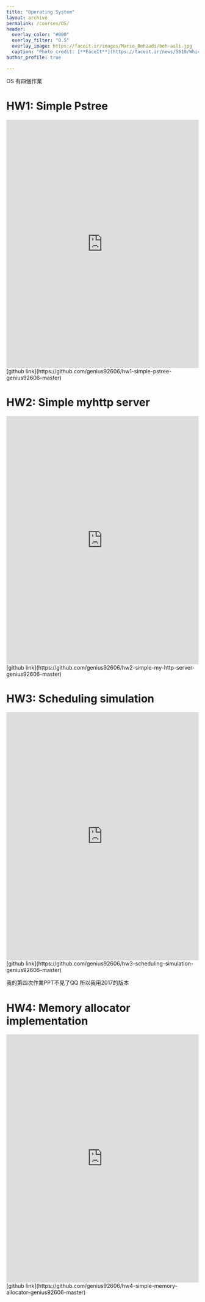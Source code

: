 ```yaml
---
title: "Operating System"
layout: archive
permalink: /courses/OS/
header:
  overlay_color: "#000"
  overlay_filter: "0.5"
  overlay_image: https://faceit.ir/images/Marie_Behzadi/beh-asli.jpg
  caption: "Photo credit: [**FaceIt**](https://faceit.ir/news/5610/Which-Operating-System-Should-You-Choose-For-Your-Next-PC)"
author_profile: true

---
```


OS 有四個作業

HW1: Simple Pstree
===
<iframe src="https://docs.google.com/viewer?srcid=1B89ZqXP_I8SzBDQi3gzIECTaLgiRanZW&pid=explorer&efh=false&a=v&chrome=false&embedded=true" style="width:100%; height:650px;" frameborder="0"></iframe>
[github link](https://github.com/genius92606/hw1-simple-pstree-genius92606-master)

HW2: Simple myhttp server
===
<iframe src="https://docs.google.com/viewer?srcid=1KD9DZysxHJIa_w8Y5ZuPADNSxOoCchYJ&pid=explorer&efh=false&a=v&chrome=false&embedded=true" style="width:100%; height:650px;" frameborder="0"></iframe>
[github link](https://github.com/genius92606/hw2-simple-my-http-server-genius92606-master)

HW3: Scheduling simulation
===
<iframe src="https://docs.google.com/viewer?srcid=1U4tNZf5y4dDLZ7Jluc-Cbuc6tkAQ1PsA&pid=explorer&efh=false&a=v&chrome=false&embedded=true" style="width:100%; height:650px;" frameborder="0"></iframe>
[github link](https://github.com/genius92606/hw3-scheduling-simulation-genius92606-master)

我的第四次作業PPT不見了QQ 所以我用2017的版本

HW4: Memory allocator implementation
===
<iframe src="https://docs.google.com/viewer?srcid=1kR7BQpVgJTsQOHTOsFZvvEGNv0QCifAM&pid=explorer&efh=false&a=v&chrome=false&embedded=true" style="width:100%; height:650px;" frameborder="0"></iframe>
[github link](https://github.com/genius92606/hw4-simple-memory-allocator-genius92606-master)